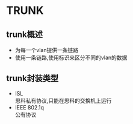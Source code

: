 # TRUNK

## trunk概述

- 为每一个vlan提供一条链路
- 使用一条链路,使用标识来区分不同的vlan的数据

## trunk封装类型

- ISL  
  思科私有协议,只能在思科的交换机上运行
- IEEE 802.1q  
  公有协议
